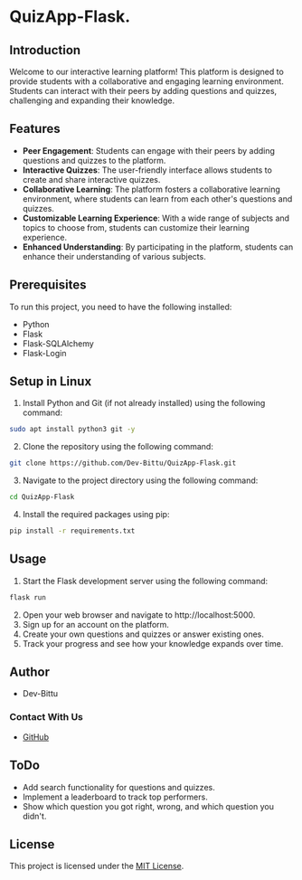 # QuizApp-Flask.

## Introduction
Welcome to our interactive learning platform! This platform is designed to provide students with a collaborative and engaging learning environment. Students can interact with their peers by adding questions and quizzes, challenging and expanding their knowledge.

## Features
- **Peer Engagement**: Students can engage   with their peers by adding questions and quizzes to the platform.
- **Interactive Quizzes**: The user-friendly interface allows students to create and share interactive quizzes.
- **Collaborative Learning**: The platform fosters a collaborative learning environment, where students can learn from each other's questions and quizzes.
- **Customizable Learning Experience**: With a wide range of subjects and topics to choose from, students can customize their learning experience.
- **Enhanced Understanding**: By participating in the platform, students can enhance their understanding of various subjects.

## Prerequisites
To run this project, you need to have the following installed:
- Python
- Flask
- Flask-SQLAlchemy
- Flask-Login

## Setup in Linux
1. Install Python and Git (if not already installed) using the following command:
```bash
sudo apt install python3 git -y
```
2. Clone the repository using the following command:
```bash
git clone https://github.com/Dev-Bittu/QuizApp-Flask.git
```
3. Navigate to the project directory using the following command:
```bash
cd QuizApp-Flask
```
4. Install the required packages using pip:
```bash
pip install -r requirements.txt
```

## Usage
1. Start the Flask development server using the following command:
```bash
flask run
```
2. Open your web browser and navigate to http://localhost:5000.
3. Sign up for an account on the platform.
4. Create your own questions and quizzes or answer existing ones.
5. Track your progress and see how your knowledge expands over time.

## Author
- Dev-Bittu

### Contact With Us
  - [GitHub](https://github.com/Dev-Bittu "Dev-Bittu")

## ToDo
- Add search functionality for questions and quizzes.
- Implement a leaderboard to track top performers.
- Show which question you got right, wrong, and which question you didn't.

## License
This project is licensed under the [MIT License](LICENSE "License File").
